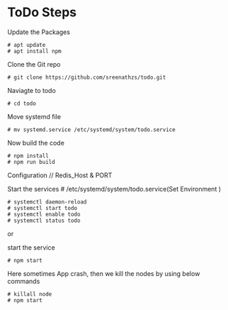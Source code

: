 # ToDo Steps 


Update the Packages

    # apt update
    # apt install npm

Clone the Git repo 

    # git clone https://github.com/sreenathzs/todo.git

Naviagte to todo

    # cd todo

Move systemd  file 

    # mv systemd.service /etc/systemd/system/todo.service



Now build the code 
 
    # npm install 
    # npm run build 

Configuration // Redis_Host & PORT 

Start the services
    # /etc/systemd/system/todo.service(Set Environment )

    # systemctl daemon-reload
    # systemctl start todo 
    # systemctl enable todo 
    # systemctl status todo 

 
  or

start the service
 
    # npm start 
Here sometimes App crash, then we kill the nodes by using below commands
    
    # killall node
    # npm start



